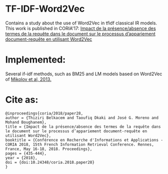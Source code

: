 # TF-IDF-Word2Vec
Contains a study about the use of Word2Vec in tfidf classical IR models.
This work is published in CORIA'17: 
[Impact de la présence/absence des termes de la requête dans le document sur le processus d’appariement document-requête en utilisant Word2Vec][http://www.asso-aria.org/lp/2018/coria.2018.paper28.html]

# Implemented:
Several if-idf methods, such as BM25 and LM models based on Word2Vec of [Mikolov et al, 2013.][https://arxiv.org/pdf/1310.4546.pdf]

# Cite as:
```
@inproceedings{coria/2018/paper28,
author = {Thiziri Belkacem and Taoufiq Dkaki and José G. Moreno and Mohand Boughanem},
title = {Impact de la présence/absence des termes de la requête dans le document sur le processus d’appariement document-requête en utilisant Word2Vec},
booktitle = {Conférence en Recherche d'Informations et Applications - CORIA 2018, 15th French Information Retrieval Conference. Rennes, France, May 16-18, 2018. Proceedings},
pages = {435-444},
year = {2018},
doi = {doi:10.24348/coria.2018.paper28}
}
```

[https://arxiv.org/pdf/1310.4546.pdf]: https://arxiv.org/pdf/1310.4546.pdf
[http://www.asso-aria.org/lp/2018/coria.2018.paper28.html]: http://www.asso-aria.org/lp/2018/coria.2018.paper28.html